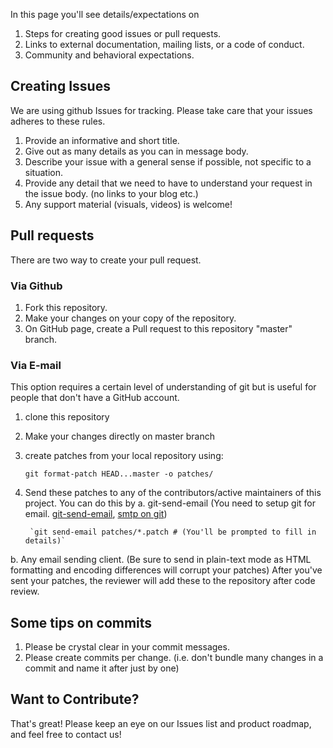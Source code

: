 In this page you'll see details/expectations on

1. Steps for creating good issues or pull requests.
2. Links to external documentation, mailing lists, or a code of conduct.
3. Community and behavioral expectations.


## Creating Issues

We are using github Issues for tracking. Please take care that your issues adheres to these rules.
1. Provide an informative and short title.
2. Give out as many details as you can in message body.
3. Describe your issue with a general sense if possible, not specific to a situation.
4. Provide any detail that we need to have to understand your request in the issue body. (no links to your blog etc.) 
5. Any support material (visuals, videos) is welcome!

## Pull requests

There are two way to create your pull request.
### Via Github

1. Fork this repository.
2. Make your changes on your copy of the repository.
3. On GitHub page, create a Pull request to this repository "master" branch.

### Via E-mail

This option requires a certain level of understanding of git but is useful for people that don't have a GitHub account.
1. clone this repository 
2. Make your changes directly on master branch
3. create patches from your local repository using:

     `git format-patch HEAD...master -o patches/`

4. Send these patches to any of the contributors/active maintainers of this project. You can do this by 
  a. git-send-email (You need to setup git for email. [git-send-email](https://git-scm.com/docs/git-send-email), [smtp on git](https://www.freedesktop.org/wiki/Software/PulseAudio/HowToUseGitSendEmail/))

        `git send-email patches/*.patch # (You'll be prompted to fill in details)`

  b. Any email sending client. (Be sure to send in plain-text mode as HTML formatting and encoding differences will corrupt your patches)
After you've sent your patches, the reviewer will add these to the repository after code review.

## Some tips on commits
1. Please be crystal clear in your commit messages.
2. Please create commits per change. (i.e. don't bundle many changes in a commit and name it after just by one)


## Want to Contribute?
That's great! Please keep an eye on our Issues list and product roadmap, and feel free to contact us!

